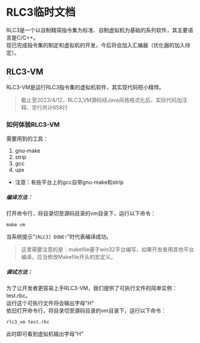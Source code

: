 # RLC3临时文档
RLC3是一个以自制精简指令集为标准、自制虚拟机为基础的系列软件，其主要语言是C/C++。<br>
现已完成指令集的制定和虚拟机的开发，今后将会加入汇编器（优化器的加入待定）。
## RLC3-VM
RLC3-VM是运行RLC3指令集的虚拟机软件，其实现代码短小精悍。

> 截止至2023/4/12，RLC3_VM源码经Java风格格式化后，实际代码加注释、空行共计658行

### 如何体验RLC3-VM
需要用到的工具：
1. gnu-make
2. strip
3. gcc
4. upx

* 注意：有些平台上的gcc自带gnu-make和strip

##### 编译方法：
打开命令行，将目录切至源码目录的vm目录下，运行以下命令：
```
make vm
```
当系统提示“```[RLC3] DONE!```”时代表编译成功。<br>

> 这里需要注意的是：makefile基于win32平台编写，如果开发者用其他平台编译，应当修改Makefile开头的宏定义。

##### 调试方法：
为了让开发者更容易上手RLC3-VM，我们提供了可执行文件的简单实例：test.rbc。<br>
运行这个可执行文件将会输出字母"H"<br>
依旧打开命令行，将目录切至源码目录的vm目录下，运行以下命令：
```
rlc3_vm test.rbc
```
此时即可看到虚拟机输出字母"H"